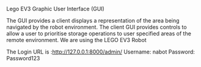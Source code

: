 Lego EV3 Graphic User Interface (GUI)

The GUI provides a client displays a representation of the area being navigated by the robot environment. The client GUI provides controls to allow a user to prioritise storage operations to user specified areas of the remote environment. We are using the LEGO EV3 Robot

The Login URL is :http://127.0.0.1:8000/admin/
Username: nabot
Password: Password123

